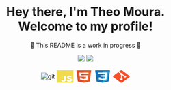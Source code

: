<h1 align="center">
    Hey there, I'm Theo Moura. Welcome to my profile!
</h1>
 <p align="center">
  🚧 This README is a work in progress 🚧
</p>

<div align="center">

  <img height="150em" src="https://github-readme-stats.vercel.app/api?username=theomilll&theme=tokyonight&show_icons=true" />
  <img height="150em" src="https://github-readme-stats.vercel.app/api/top-langs/?username=theomilll&layout=compact&theme=tokyonight" />
  
</div>

<div align="center" valign="top"><br>
  <img align="center" alt="git" height="30" width="40" src="https://raw.githubusercontent.com/jmnote/z-icons/master/svg/python.svg">
  <img align="center" alt="Js" height="30" width="40" src="https://raw.githubusercontent.com/devicons/devicon/master/icons/javascript/javascript-plain.svg">
  <img align="center" alt="HTML" height="30" width="40" src="https://raw.githubusercontent.com/devicons/devicon/master/icons/html5/html5-original.svg">
  <img align="center" alt="CSS" height="30" width="40" src="https://raw.githubusercontent.com/devicons/devicon/master/icons/css3/css3-original.svg">
  <img align="center" alt="git" height="30" width="40" src="https://raw.githubusercontent.com/devicons/devicon/master/icons/git/git-original.svg">
 </div><br>
